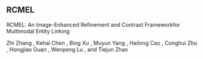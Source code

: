 ## RCMEL
RCMEL: An Image-Enhanced Refinement and Contrast Frameworkfor Multimodal Entity Linking

Zhi Zhang , Kehai Chen , Bing Xu , Muyun Yang , Hailong Cao , Conghui Zhu , Hongjiao Guan ,
Wenpeng Lu , and Tiejun Zhao
